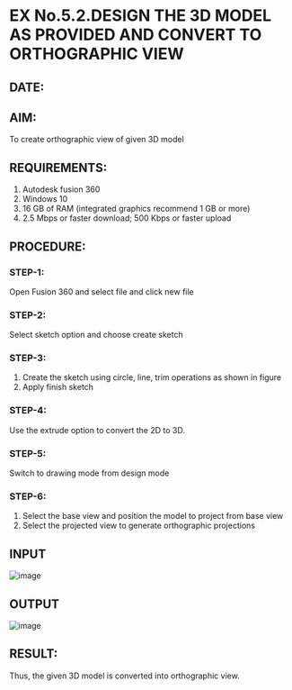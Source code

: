 # EX No.5.2.DESIGN THE 3D MODEL AS PROVIDED AND CONVERT TO ORTHOGRAPHIC VIEW
## DATE:

## AIM: 
To create orthographic view of given 3D model

## REQUIREMENTS: 
1. Autodesk fusion 360
2. Windows 10
3. 16 GB of RAM (integrated graphics recommend 1 GB or more)
4. 2.5 Mbps or faster download; 500 Kbps or faster upload 

## PROCEDURE:

### STEP-1:
Open Fusion 360 and select file and click new file

### STEP-2:
Select sketch option and choose create sketch

### STEP-3: 
1. Create the sketch using circle, line, trim operations as shown in figure
2. Apply finish sketch 

### STEP-4:
 Use the extrude option to convert the 2D to 3D.

### STEP-5:
Switch to drawing mode from design mode 
          
### STEP-6:
1. Select the base view and position the model to project from base view 
2. Select the projected view to generate orthographic projections

## INPUT
![image](https://github.com/M-Nikhil20/EX-No.5.2.DESIGN-THE-3D-MODEL-AS-PROVIDED-AND-CONVERT-TO-ORTHOGRAPHIC-VIEW/assets/118707852/72103b4f-07cf-4963-921f-9ad845d9c05c)


## OUTPUT
![image](https://github.com/M-Nikhil20/EX-No.5.2.DESIGN-THE-3D-MODEL-AS-PROVIDED-AND-CONVERT-TO-ORTHOGRAPHIC-VIEW/assets/118707852/8d3d71d1-49bc-4023-a3a5-b61566771cbe)



## RESULT:
Thus, the given 3D model is converted into orthographic view.
